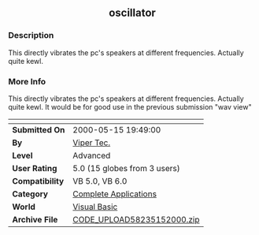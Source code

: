 ﻿<div align="center">

## oscillator


</div>

### Description

This directly vibrates the pc's speakers at different frequencies. Actually quite kewl.
 
### More Info
 
This directly vibrates the pc's speakers at different frequencies. Actually quite kewl. It would be for good use in the previous submission "wav view"


<span>             |<span>
---                |---
**Submitted On**   |2000-05-15 19:49:00
**By**             |[Viper Tec\.](https://github.com/Planet-Source-Code/PSCIndex/blob/master/ByAuthor/viper-tec.md)
**Level**          |Advanced
**User Rating**    |5.0 (15 globes from 3 users)
**Compatibility**  |VB 5\.0, VB 6\.0
**Category**       |[Complete Applications](https://github.com/Planet-Source-Code/PSCIndex/blob/master/ByCategory/complete-applications__1-27.md)
**World**          |[Visual Basic](https://github.com/Planet-Source-Code/PSCIndex/blob/master/ByWorld/visual-basic.md)
**Archive File**   |[CODE\_UPLOAD58235152000\.zip](https://github.com/Planet-Source-Code/viper-tec-oscillator__1-8119/archive/master.zip)








